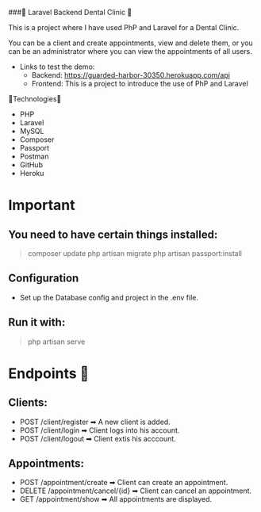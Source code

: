 ###🦷 Laravel Backend Dental Clinic 🦷

This is a project where I have used PhP and Laravel for a Dental Clinic.

You can be a client and create appointments, view and delete them, or you can be an administrator where you can view the appointments of all users.

- Links to test the demo:
  - Backend: https://guarded-harbor-30350.herokuapp.com/api
  - Frontend: This is a project to introduce the use of PhP and Laravel

🔧Technologies🔨

- PHP
- Laravel
- MySQL
- Composer
- Passport
- Postman
- GitHub
- Heroku

# Important

## You need to have certain things installed:

  > composer update
  > php artisan migrate
  > php artisan passport:install

## Configuration

- Set up the Database config and project in the .env file.

## Run it with: 
> php artisan serve

# Endpoints 📍

## Clients: 

- POST /client/register ➡ A new client is added.
- POST /client/login ➡ Client logs into his account.
- POST /client/logout ➡ Client extis his acccount.

## Appointments: 

- POST /appointment/create ➡ Client can create an appointment.
- DELETE /appointment/cancel/{id} ➡ Client can cancel an appointment.
- GET /appointment/show ➡ All appointments are displayed.